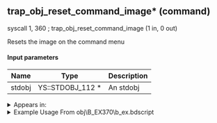 ## trap_obj_reset_command_image* (command)

syscall 1, 360 ; trap_obj_reset_command_image (1 in, 0 out)

Resets the image on the command menu

#### Input parameters
| Name | Type | Description
|------|------|------------
| stdobj   | YS::STDOBJ_112 *   | An stdobj




<details>
	<summary>Appears in:</summary>
| filename | Entity (obj)
|----------|-------------
| obj\B_EX370\b_ex.bdscript       | ((B) Zexion (Absent Silhouette))          

</details>

<details>
	<summary>Example Usage From obj\B_EX370\b_ex.bdscript</summary>
L2350:
 pushFromFSp 0
 syscall 1, 360 ; trap_obj_reset_command_image (1 in, 0 out)
 ret
</details>

